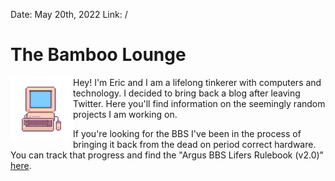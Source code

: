 Date: May 20th, 2022
Link: /

# The Bamboo Lounge

<img align="left" width="100" height="100" src="_TheBambooLoungeV2Revision4x1000.png">

Hey! I'm Eric and I am a lifelong tinkerer with computers and technology. I decided to bring back a blog after leaving Twitter. Here you'll find information on the seemingly random projects I am working on.

If you're looking for the BBS I've been in the process of bringing it back from the dead on period correct hardware. You can track that progress and find the "Argus BBS Lifers Rulebook (v2.0)" [here](https://bamboolounge.com/bbs).
